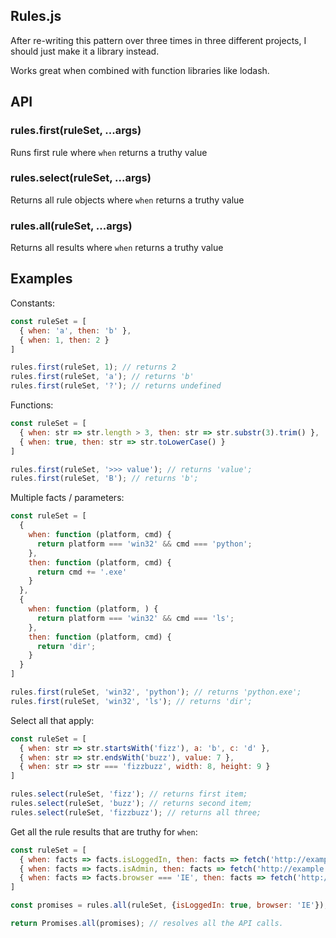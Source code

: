 Rules.js
--------

After re-writing this pattern over three times in three different projects, I should just make it a library instead.

Works great when combined with function libraries like lodash.

## API

### rules.first(ruleSet, ...args)

Runs first rule where `when` returns a truthy value

### rules.select(ruleSet, ...args)

Returns all rule objects where `when` returns a truthy value

### rules.all(ruleSet, ...args)

Returns all results where `when` returns a truthy value

## Examples

Constants:
```js
const ruleSet = [
  { when: 'a', then: 'b' },
  { when: 1, then: 2 }
]

rules.first(ruleSet, 1); // returns 2
rules.first(ruleSet, 'a'); // returns 'b'
rules.first(ruleSet, '?'); // returns undefined
```

Functions:
```js
const ruleSet = [
  { when: str => str.length > 3, then: str => str.substr(3).trim() },
  { when: true, then: str => str.toLowerCase() }
]

rules.first(ruleSet, '>>> value'); // returns 'value';
rules.first(ruleSet, 'B'); // returns 'b';
```

Multiple facts / parameters:
```js
const ruleSet = [
  {
    when: function (platform, cmd) {
      return platform === 'win32' && cmd === 'python';
    },
    then: function (platform, cmd) {
      return cmd += '.exe'
    }
  },
  {
    when: function (platform, ) {
      return platform === 'win32' && cmd === 'ls';
    },
    then: function (platform, cmd) {
      return 'dir';
    }
  }
]

rules.first(ruleSet, 'win32', 'python'); // returns 'python.exe';
rules.first(ruleSet, 'win32', 'ls'); // returns 'dir';
```

Select all that apply:
```js
const ruleSet = [
  { when: str => str.startsWith('fizz'), a: 'b', c: 'd' },
  { when: str => str.endsWith('buzz'), value: 7 },
  { when: str => str === 'fizzbuzz', width: 8, height: 9 }
]

rules.select(ruleSet, 'fizz'); // returns first item;
rules.select(ruleSet, 'buzz'); // returns second item;
rules.select(ruleSet, 'fizzbuzz'); // returns all three;
```

Get all the rule results that are truthy for `when`:

```js
const ruleSet = [
  { when: facts => facts.isLoggedIn, then: facts => fetch('http://example.com/user/' + facts.userId) },
  { when: facts => facts.isAdmin, then: facts => fetch('http://example.com/rights/' + facts.rightsId) },
  { when: facts => facts.browser === 'IE', then: facts => fetch('http://iesupport.com') }
]

const promises = rules.all(ruleSet, {isLoggedIn: true, browser: 'IE'});

return Promises.all(promises); // resolves all the API calls.
```
